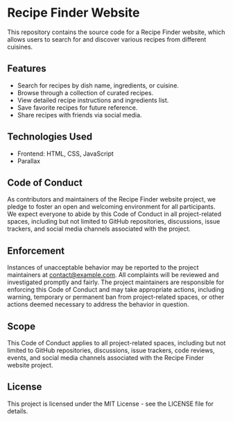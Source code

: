 
# Recipe Finder Website

This repository contains the source code for a Recipe Finder website, which allows users to search for and discover various recipes from different cuisines.


## Features

- Search for recipes by dish name, ingredients, or cuisine.
- Browse through a collection of curated recipes.
- View detailed recipe instructions and ingredients list.
- Save favorite recipes for future reference.
- Share recipes with friends via social media.


## Technologies Used

- Frontend: HTML, CSS, JavaScript
- Parallax  

## Code of Conduct

As contributors and maintainers of the Recipe Finder website project, we pledge to foster an open and welcoming environment for all participants. We expect everyone to abide by this Code of Conduct in all project-related spaces, including but not limited to GitHub repositories, discussions, issue trackers, and social media channels associated with the project.
## Enforcement

Instances of unacceptable behavior may be reported to the project maintainers at contact@example.com. All complaints will be reviewed and investigated promptly and fairly. The project maintainers are responsible for enforcing this Code of Conduct and may take appropriate actions, including warning, temporary or permanent ban from project-related spaces, or other actions deemed necessary to address the behavior in question.


## Scope

This Code of Conduct applies to all project-related spaces, including but not limited to GitHub repositories, discussions, issue trackers, code reviews, events, and social media channels associated with the Recipe Finder website project.


## License

This project is licensed under the MIT License - see the LICENSE file for details.
